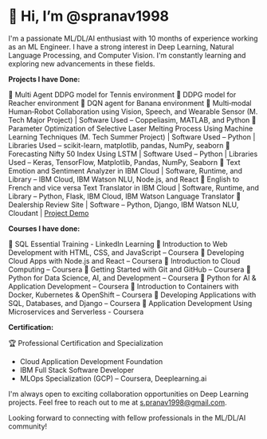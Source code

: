 # **👋 Hi, I’m @spranav1998**

I'm a passionate ML/DL/AI enthusiast with 10 months of experience working as an ML Engineer. I have a strong interest in Deep Learning, Natural Language Processing, and Computer Vision. I'm constantly learning and exploring new advancements in these fields.

**Projects I have Done:**

🔹 Multi Agent DDPG model for Tennis environment
🔹 DDPG model for Reacher environment
🔹 DQN agent for Banana environment
🔹 Multi‐modal Human‐Robot Collaboration using Vision, Speech, and Wearable Sensor (M. Tech Major Project) | Software Used – Coppeliasim, MATLAB, and Python
🔹 Parameter Optimization of Selective Laser Melting Process Using Machine Learning Techniques (M. Tech Summer Project) | Software Used – Python | Libraries Used – scikit-learn, matplotlib, pandas, NumPy, seaborn
🔹 Forecasting Nifty 50 Index Using LSTM | Software Used – Python | Libraries Used – Keras, TensorFlow, Matplotlib, Pandas, NumPy, Seaborn
🔹 Text Emotion and Sentiment Analyzer in IBM Cloud | Software, Runtime, and Library – IBM Cloud, IBM Watson NLU, Node.js, and React
🔹 English to French and vice versa Text Translator in IBM Cloud | Software, Runtime, and Library – Python, Flask, IBM Cloud, IBM Watson Language Translator
🔹 Dealership Review Site | Software – Python, Django, IBM Watson NLU, Cloudant | [Project Demo](http://spranav1998.us-east.mybluemix.net/djangoapp/)

**Courses I have done:**

📘 SQL Essential Training - LinkedIn Learning
📘 Introduction to Web Development with HTML, CSS, and JavaScript – Coursera
📘 Developing Cloud Apps with Node.js and React – Coursera
📘 Introduction to Cloud Computing – Coursera
📘 Getting Started with Git and GitHub – Coursera
📘 Python for Data Science, AI, and Development – Coursera
📘 Python for AI & Application Development – Coursera
📘 Introduction to Containers with Docker, Kubernetes & OpenShift – Coursera
📘 Developing Applications with SQL, Databases, and Django – Coursera
📘 Application Development Using Microservices and Serverless - Coursera

**Certification:**

🏆 Professional Certification and Specialization
- Cloud Application Development Foundation
- IBM Full Stack Software Developer
- MLOps Specialization (GCP) – Coursera, Deeplearning.ai

I'm always open to exciting collaboration opportunities on Deep Learning projects. Feel free to reach out to me at s.pranav1998@gmail.com.

Looking forward to connecting with fellow professionals in the ML/DL/AI community!

<!---
spranav1998/spranav1998 is a ✨ special ✨ repository because its `README.md` (this file) appears on your GitHub profile.
You can click the Preview link to take a look at your changes.
--->
